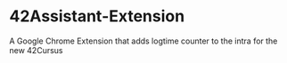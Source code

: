 # 42Assistant-Extension
A Google Chrome Extension that adds logtime counter to the intra for the new 42Cursus
